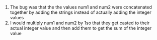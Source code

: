 1. The bug was that the the values num1 and num2 were concatenated together by adding the strings instead of actually adding the integer values
2. I would multiply num1 and num2 by 1so that they get casted to their actual integer value and then add them to get the sum of the integer value
